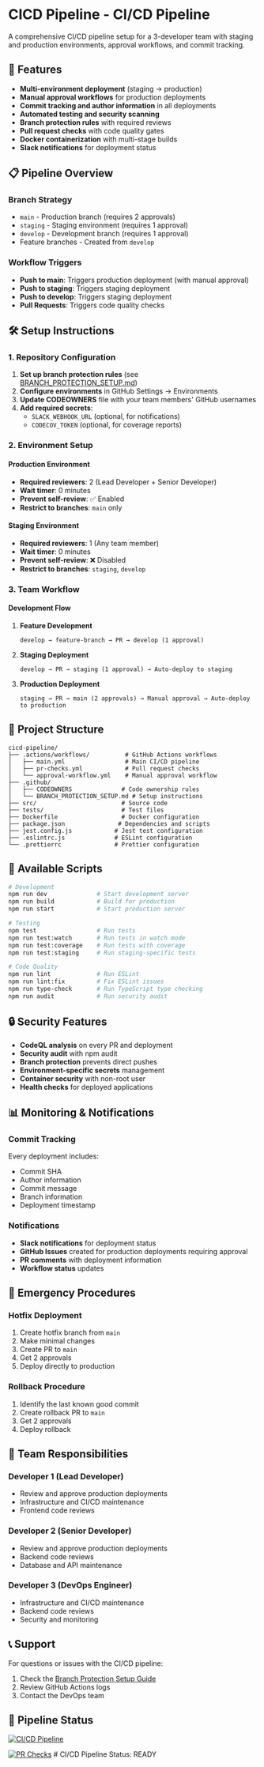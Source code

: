 # CICD Pipeline - CI/CD Pipeline

A comprehensive CI/CD pipeline setup for a 3-developer team with staging and production environments, approval workflows, and commit tracking.

## 🚀 Features

- **Multi-environment deployment** (staging → production)
- **Manual approval workflows** for production deployments
- **Commit tracking and author information** in all deployments
- **Automated testing and security scanning**
- **Branch protection rules** with required reviews
- **Pull request checks** with code quality gates
- **Docker containerization** with multi-stage builds
- **Slack notifications** for deployment status

## 📋 Pipeline Overview

### Branch Strategy
- `main` - Production branch (requires 2 approvals)
- `staging` - Staging environment (requires 1 approval)
- `develop` - Development branch (requires 1 approval)
- Feature branches - Created from `develop`

### Workflow Triggers
- **Push to main**: Triggers production deployment (with manual approval)
- **Push to staging**: Triggers staging deployment
- **Push to develop**: Triggers staging deployment
- **Pull Requests**: Triggers code quality checks

## 🛠️ Setup Instructions

### 1. Repository Configuration

1. **Set up branch protection rules** (see [BRANCH_PROTECTION_SETUP.md](.github/BRANCH_PROTECTION_SETUP.md))
2. **Configure environments** in GitHub Settings → Environments
3. **Update CODEOWNERS** file with your team members' GitHub usernames
4. **Add required secrets**:
   - `SLACK_WEBHOOK_URL` (optional, for notifications)
   - `CODECOV_TOKEN` (optional, for coverage reports)

### 2. Environment Setup

#### Production Environment
- **Required reviewers**: 2 (Lead Developer + Senior Developer)
- **Wait timer**: 0 minutes
- **Prevent self-review**: ✅ Enabled
- **Restrict to branches**: `main` only

#### Staging Environment
- **Required reviewers**: 1 (Any team member)
- **Wait timer**: 0 minutes
- **Prevent self-review**: ❌ Disabled
- **Restrict to branches**: `staging`, `develop`

### 3. Team Workflow

#### Development Flow
1. **Feature Development**
   ```
   develop → feature-branch → PR → develop (1 approval)
   ```

2. **Staging Deployment**
   ```
   develop → PR → staging (1 approval) → Auto-deploy to staging
   ```

3. **Production Deployment**
   ```
   staging → PR → main (2 approvals) → Manual approval → Auto-deploy to production
   ```

## 📁 Project Structure

```
cicd-pipeline/
├── .actions/workflows/          # GitHub Actions workflows
│   ├── main.yml                 # Main CI/CD pipeline
│   ├── pr-checks.yml            # Pull request checks
│   └── approval-workflow.yml    # Manual approval workflow
├── .github/
│   ├── CODEOWNERS              # Code ownership rules
│   └── BRANCH_PROTECTION_SETUP.md # Setup instructions
├── src/                        # Source code
├── tests/                      # Test files
├── Dockerfile                  # Docker configuration
├── package.json               # Dependencies and scripts
├── jest.config.js            # Jest test configuration
├── .eslintrc.js              # ESLint configuration
└── .prettierrc               # Prettier configuration
```

## 🔧 Available Scripts

```bash
# Development
npm run dev              # Start development server
npm run build            # Build for production
npm run start            # Start production server

# Testing
npm test                 # Run tests
npm run test:watch       # Run tests in watch mode
npm run test:coverage    # Run tests with coverage
npm run test:staging     # Run staging-specific tests

# Code Quality
npm run lint             # Run ESLint
npm run lint:fix         # Fix ESLint issues
npm run type-check       # Run TypeScript type checking
npm run audit            # Run security audit
```

## 🔒 Security Features

- **CodeQL analysis** on every PR and deployment
- **Security audit** with npm audit
- **Branch protection** prevents direct pushes
- **Environment-specific secrets** management
- **Container security** with non-root user
- **Health checks** for deployed applications

## 📊 Monitoring & Notifications

### Commit Tracking
Every deployment includes:
- Commit SHA
- Author information
- Commit message
- Branch information
- Deployment timestamp

### Notifications
- **Slack notifications** for deployment status
- **GitHub Issues** created for production deployments requiring approval
- **PR comments** with deployment information
- **Workflow status** updates

## 🚨 Emergency Procedures

### Hotfix Deployment
1. Create hotfix branch from `main`
2. Make minimal changes
3. Create PR to `main`
4. Get 2 approvals
5. Deploy directly to production

### Rollback Procedure
1. Identify the last known good commit
2. Create rollback PR to `main`
3. Get 2 approvals
4. Deploy rollback

## 👥 Team Responsibilities

### Developer 1 (Lead Developer)
- Review and approve production deployments
- Infrastructure and CI/CD maintenance
- Frontend code reviews

### Developer 2 (Senior Developer)
- Review and approve production deployments
- Backend code reviews
- Database and API maintenance

### Developer 3 (DevOps Engineer)
- Infrastructure and CI/CD maintenance
- Backend code reviews
- Security and monitoring

## 📞 Support

For questions or issues with the CI/CD pipeline:
1. Check the [Branch Protection Setup Guide](.github/BRANCH_PROTECTION_SETUP.md)
2. Review GitHub Actions logs
3. Contact the DevOps team

## 🔄 Pipeline Status

[![CI/CD Pipeline](https://github.com/Molhimah-Code/cicd-pipeline/workflows/CI/CD%20Pipeline%20-%20Staging%20to%20Production/badge.svg)](https://github.com/Molhimah-Code/cicd-pipeline/actions)

[![PR Checks](https://github.com/Molhimah-Code/cicd-pipeline/workflows/Pull%20Request%20Checks/badge.svg)](https://github.com/Molhimah-Code/cicd-pipeline/actions)
#   C I / C D   P i p e l i n e   S t a t u s :   R E A D Y  
 